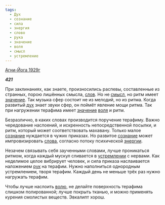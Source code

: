 ```yaml
---
tags:
  - Дух
  - сознание
  - сила
  - энергия
  - слово
  - рука
  - значение
  - воля
  - смысл
  - устремление
---
```

[Агни-Йога 1929г](https://127.0.0.1:4002/agni/1929)

___421___

При заклинаниях, как знаете, произносились распевы, составленные из странных, порою лишённых смысла, [слов](../../../tags/#слово). Но не [смысл](../../../tags/#смысл), но ритм имеет [значение](../../../tags/#значение). Так музыка сфер состоит не из мелодий, но из ритма. Когда развитый [дух](../../../tags/#Дух) знает звуки сфер, он поймёт явление мощи ритма. Так при нагружении терафима имеет [значение](../../../tags/#значение) [воля](../../../tags/#воля) и ритм.   

Безразлично, в каких словах производится поручение терафиму. Важно чередование наслоений, и искренность непосредственной посылки, и ритм, который может соответствовать махавану. Только малое [сознание](../../../tags/#сознание) нуждается в чужих приказах. Но развитое [сознание](../../../tags/#сознание) может импровизировать [слова](../../../tags/#слово), согласно потоку психической [энергии](../../../tags/#энергия).   

Незачем связывать себя заученными словами, лучше проникаться ритмом, когда каждый мускул сливается в [устремлении](../../../tags/#[устремление](../../../tags/#устремление)) с нервами. Как неделимое целое вибрирует человек, и сила приказа наслаивается наложением [рук](../../../tags/#рука) на терафим. Нужно наполниться однородным устремлением, творя терафим. Каждый день не меньше трёх раз нужно нагружать терафим.   

Чтобы лучше наслоить [волю](../../../tags/#воля), не делайте поверхность терафима слишком полированной; лучше покрыть тканью, и можно применять курения смолистых веществ. Эвкалипт хорош.